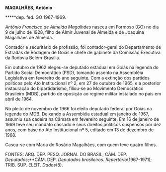 **MAGALHÃES, Antônio**

**\***dep. fed. GO 1967-1969.

*Antônio Francisco de Almeida Magalhães* nasceu em Formoso (GO) no dia 9
de julho de 1928, filho de Almir Juvenal de Almeida e de Joaquina
Magalhães de Almeida.

Contador e securitário de profissão, foi contador-geral do Departamento
de Estradas de Rodagem de Goiás e chefe de gabinete da Comissão
Executiva da Rodovia Belém-Brasília.

Em outubro de 1962 elegeu-se deputado estadual em Goiás na legenda do
Partido Social Democrático (PSD), tomando assento na Assembléia
Legislativa em fevereiro do ano seguinte. Com a extinção dos partidos
políticos pelo Ato Institucional nº 2, em 27 de outubro de 1965, e a
posterior instauração do bipartidarismo, filiou-se ao Movimento
Democrático Brasileiro (MDB), partido de oposição ao regime militar
instalado no país em abril de 1964.

No pleito de novembro de 1966 foi eleito deputado federal por Goiás na
legenda do MDB. Deixando a Assembléia estadual em janeiro de 1967,
assumiu sua cadeira na Câmara em fevereiro seguinte. Em 16 de janeiro de
1969 teve seu mandato cassado e seus direitos políticos suspensos por
dez anos, com base no Ato Institucional nº 5, editado em 13 de dezembro
de 1968.

Casou-se com Maria do Rosário Magalhães, com quem teve quatro filhos.

FONTES: ARQ. DEP. PESQ. JORNAL DO BRASIL; CÂM. DEP. *Deputados*;**CÂM.
DEP. *Deputados brasileiros. Repertório*(1967-1971); TRIB. SUP. ELEIT.
*Dados*(8).

 
